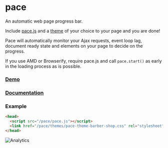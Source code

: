 pace
====

An automatic web page progress bar.

Include [pace.js](https://raw.github.com/HubSpot/pace/v0.5.0/pace.min.js) and a [theme](http://github.hubspot.com/pace/docs/welcome/) of your choice to your page and you are done!

Pace will automatically monitor your Ajax requests, event loop lag, document ready state and elements on your page to decide on the progress.

If you use AMD or Browserify, require pace.js and call `pace.start()` as early in the loading process as is possible.

### [Demo](http://github.hubspot.com/pace/docs/welcome/)

### [Documentation](http://github.hubspot.com/pace/)

### Example

```html
<head>
  <script src="/pace/pace.js"></script>
  <link href="/pace/themes/pace-theme-barber-shop.css" rel="stylesheet" />
</head>
```

![Analytics](https://ga-beacon.appspot.com/UA-45159009-2/pace/readme?pixel)

